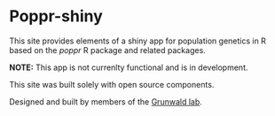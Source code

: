 Poppr-shiny
===========

This site provides elements of a shiny app for population genetics in R based on the *poppr* R package and related packages.

**NOTE:** This app is not currenlty functional and is in development.

This site was built solely with open source components.

Designed and built by members of the [Grunwald lab](http://grunwaldlab.cgrb.oregonstate.edu). 

